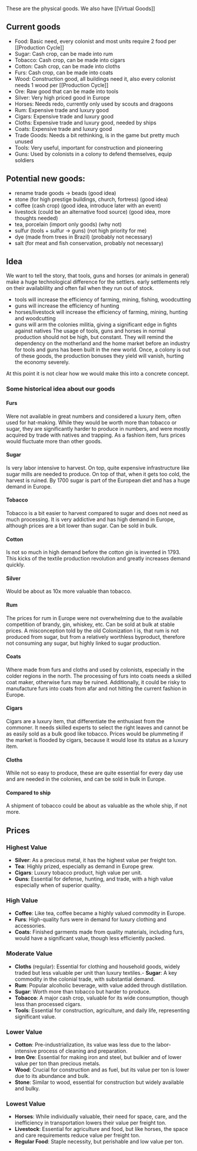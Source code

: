 These are the physical goods. We also have [[Virtual Goods]]
## Current goods
- Food: Basic need, every colonist and most units require 2 food per [[Production Cycle]]
- Sugar: Cash crop, can be made into rum
- Tobacco: Cash crop, can be made into cigars
- Cotton: Cash crop, can be made into cloths
- Furs: Cash crop, can be made into coats
- Wood: Construction good, all buildings need it, also every colonist needs 1 wood per [[Production Cycle]]
- Ore: Raw good that can be made into tools
- Silver: Very high priced good in Europe
- Horses: Needs redo, currently only used by scouts and dragoons
- Rum: Expensive trade and luxury good
- Cigars: Expensive trade and luxury good
- Cloths: Expensive trade and luxury good, needed by ships
- Coats: Expensive trade and luxury good
- Trade Goods: Needs a bit rethinking, is in the game but pretty much unused
- Tools: Very useful, important for construction and pioneering
- Guns: Used by colonists in a colony to defend themselves, equip soldiers

## Potential new goods:
- rename trade goods -> beads (good idea)
- stone (for high prestige buildings, church, fortress) (good idea)
- coffee (cash crop) (good idea, introduce later with an event)
- livestock (could be an alternative food source) (good idea, more thoughts needed)
- tea, porcelain (import only goods) (why not)
- sulfur (tools + sulfur -> guns) (not high priority for me)
- dye (made from trees in Brazil) (probably not necessary)
- salt (for meat and fish conservation, probably not necessary)

## Idea
We want to tell the story, that tools, guns and horses (or animals in general) make a huge technological difference for the settlers. early settlements rely on their availablility and often fail when they run out of stock.
- tools will increase the efficiency of farming, mining, fishing, woodcutting
- guns will increase the efficiency of hunting
- horses/livestock will increase the efficiency of farming, mining, hunting and woodcutting
- guns will arm the colonies militia, giving a significant edge in fights against natives
The usage of tools, guns and horses in normal production should not be high, but constant. They will remind the dependency on the motherland and the home market before an industry for tools and guns has been built in the new world. Once, a colony is out of these goods, the production bonuses they yield will vanish, hurting the economy severely.

At this point it is not clear how we would make this into a concrete concept.

### Some historical idea about our goods

#### Furs
Were not available in great numbers and considered a luxury item, often used for hat-making. While they would be worth more than tobacco or sugar, they are significantly harder to produce in numbers, and were mostly acquired by trade with natives and trapping. As a fashion item, furs prices would fluctuate more than other goods.
#### Sugar
Is very labor intensive to harvest. On top, quite expensive infrastructure like sugar mills are needed to produce. On top of that, when it gets too cold, the harvest is ruined. By 1700 sugar is part of the European diet and has a huge demand in Europe.
#### Tobacco
Tobacco is a bit easier to harvest compared to sugar and does not need as much processing. It is very addictive and has high demand in Europe, although prices are a bit lower than sugar. Can be sold in bulk.
#### Cotton
Is not so much in high demand before the cotton gin is invented in 1793. This kicks of the textile production revolution and greatly increases demand quickly.
#### Silver
Would be about as 10x more valuable than tobacco.
#### Rum
The prices for rum in Europe were not overwhelming due to the available competition of brandy, gin, whiskey, etc. Can be sold at bulk at stable prices.
A misconception told by the old Colonization I is, that rum is not produced from sugar, but from a relatively worthless byproduct, therefore not consuming any sugar, but highly linked to sugar production.
#### Coats
Where  made from furs and cloths and used by colonists, especially in the colder regions in the north. The processing of furs into coats needs a skilled coat maker, otherwise furs may be ruined. Additionally, it could be risky to manufacture furs into coats from afar and not hitting the current fashion in Europe.
#### Cigars
Cigars are a luxury item, that differentiate the enthusiast from the commoner. It needs skilled experts to select the right leaves and cannot be as easily sold as a bulk good like tobacco. Prices would be plummeting if the market is flooded by cigars, because it would lose its status as a luxury item.
#### Cloths
While not so easy to produce, these are quite essential for every day use and are needed in the colonies, and can be sold in bulk in Europe.

#### Compared to ship
A shipment of tobacco could be about as valuable as the whole ship, if not more.

## Prices
### Highest Value

- **Silver**: As a precious metal, it has the highest value per freight ton.
- **Tea**: Highly prized, especially as demand in Europe grew.
- **Cigars**: Luxury tobacco product, high value per unit.
- **Guns**: Essential for defense, hunting, and trade, with a high value especially when of superior quality.

### High Value

- **Coffee**: Like tea, coffee became a highly valued commodity in Europe.
- **Furs**: High-quality furs were in demand for luxury clothing and accessories.
- **Coats**: Finished garments made from quality materials, including furs, would have a significant value, though less efficiently packed.

### Moderate Value

- **Cloths** (regular): Essential for clothing and household goods, widely traded but less valuable per unit than luxury textiles.- **Sugar**: A key commodity in the colonial trade, with substantial demand.
- **Rum**: Popular alcoholic beverage, with value added through distillation.
- **Sugar**: Worth more than tobacco but harder to produce.
- **Tobacco**: A major cash crop, valuable for its wide consumption, though less than processed cigars.
- **Tools**: Essential for construction, agriculture, and daily life, representing significant value.

### Lower Value

- **Cotton**: Pre-industrialization, its value was less due to the labor-intensive process of cleaning and preparation.
- **Iron Ore**: Essential for making iron and steel, but bulkier and of lower value per ton than precious metals.
- **Wood**: Crucial for construction and as fuel, but its value per ton is lower due to its abundance and bulk.
- **Stone**: Similar to wood, essential for construction but widely available and bulky.

### Lowest Value

- **Horses**: While individually valuable, their need for space, care, and the inefficiency in transportation lowers their value per freight ton.
- **Livestock**: Essential for agriculture and food, but like horses, the space and care requirements reduce value per freight ton.
- **Regular Food**: Staple necessity, but perishable and low value per ton.